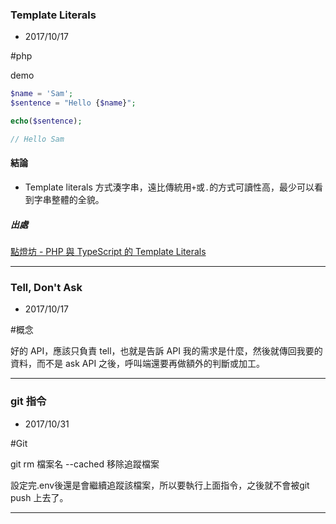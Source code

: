 ### Template Literals

* 2017/10/17 

\#php 

demo
```php
$name = 'Sam';
$sentence = "Hello {$name}";

echo($sentence);

// Hello Sam
```

#### 結論
* Template literals 方式湊字串，遠比傳統用`+`或`.`的方式可讀性高，最少可以看到字串整體的全貌。

##### 出處
[點燈坊 - PHP 與 TypeScript 的 Template Literals](http://oomusou.io/php/php-template-literals/)

---

### Tell, Don't Ask 

* 2017/10/17

\#概念

好的 API，應該只負責 tell，也就是告訴 API 我的需求是什麼，然後就傳回我要的資料，而不是 ask API 之後，呼叫端還要再做額外的判斷或加工。

---

### git 指令

* 2017/10/31

\#Git

git rm 檔案名 --cached 移除追蹤檔案

設定完.env後還是會繼續追蹤該檔案，所以要執行上面指令，之後就不會被git push 上去了。

---

